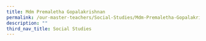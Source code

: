 ```yaml
---
title: Mdm Premaletha Gopalakrishnan
permalink: /our-master-teachers/Social-Studies/Mdm-Premaletha-Gopalakrishnan/
description: ""
third_nav_title: Social Studies
---
```


